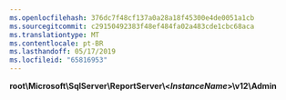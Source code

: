 ```yaml
---
ms.openlocfilehash: 376dc7f48cf137a0a28a18f45300e4de0051a1cb
ms.sourcegitcommit: c29150492383f48ef484fa02a483cde1cbc68aca
ms.translationtype: MT
ms.contentlocale: pt-BR
ms.lasthandoff: 05/17/2019
ms.locfileid: "65816953"
---
```

**root\\Microsoft\\SqlServer\\ReportServer\\\<*InstanceName*\>\\v12\\Admin**
